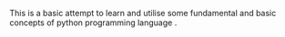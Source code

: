 This is a basic attempt to learn and utilise some fundamental and basic concepts of python programming language . 
